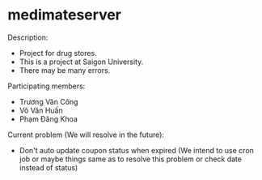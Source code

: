 # medimateserver

Description:</br>
+ Project for drug stores.</br>
+ This is a project at Saigon University.</br>
+ There may be many errors.</br>

Participating members:</br>
+ Trương Văn Công </br>
+ Võ Văn Huấn </br>
+ Phạm Đăng Khoa </br>

Current problem (We will resolve in the future):</br>
+ Don't auto update coupon status when expired (We intend to use cron job or maybe things same as to resolve this problem or check date instead of status)
